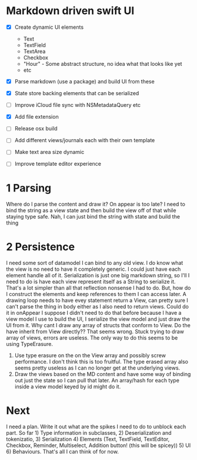 # Markdown driven swift UI
-[x] Create dynamic UI elements
    - Text
    - TextField
    - TextArea
    - Checkbox
    - "Hour" - Some abstract structure, no idea what that looks like yet
    - etc
-[x] Parse markdown (use a package) and build UI from these
-[x] State store backing elements that can be serialized
-[ ] Improve iCloud file sync with NSMetadataQuery etc
-[x] Add file extension
-[ ] Release osx build
-[ ] Add different views/journals each with their own template
-[ ] Make text area size dynamic
-[ ] Improve template editor experience


# 1 Parsing
Where do I parse the content and draw it? On appear is too late? I need to bind the string as a view state and then build the view off of that while staying type safe.
    Nah, I can just bind the string with state and build the thing

# 2 Persistence
I need some sort of datamodel I can bind to any old view. I do know what the view is no need to have it completely generic.
I could just have each element handle all of it. Serialization is just one big markdown string, so I'll I need to do is have each view represent itself as a String to serialize it. That's a lot simpler than all that reflection nonsense I had to do.
    But, how do I construct the elements and keep references to them I can access later. A drawing loop needs to have evey statement return a View, can pretty sure I can't parse the thing in body either as I also need to return views. Could do it in onAppear I suppose
    I didn't need to do that before because I have a view model I use to build the UI, I serialize the view model and just draw the UI from it.
    Why cant I draw any array of structs that conform to View. Do the have inherit from View directly?? That seems wrong.
    Stuck trying to draw array of views, errors are useless.
The only way to do this seems to be using TypeErasure.
1. Use type erasure on the on the View array and possibly screw performance.
    I don't think this is too fruitful. The type erased array also seems pretty useless as I can no longer get at the underlying views. 
2. Draw the views based on the MD content and have some way of binding out just the state so I can pull that later. An array/hash for each type inside a view model keyed by id might do it.

# Next
I need a plan. Write it out what are the spikes I need to do to unblock each part. So far 1) Type information in subclasses, 2) Deserialization and tokenizatio, 3) Serialization 4) Elements (Text, TextField, TextEditor, Checkbox, Reminder, Multiselect, Addition button! (this will be spicey)) 5) UI 6) Behaviours. That's all I can think of for now.


